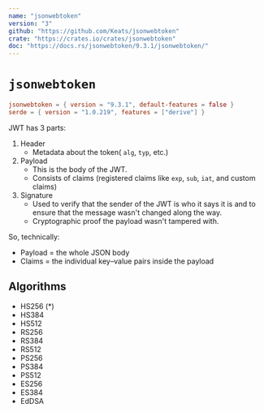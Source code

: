 ```yaml
---
name: "jsonwebtoken"
version: "3"
github: "https://github.com/Keats/jsonwebtoken"
crate: "https://crates.io/crates/jsonwebtoken"
doc: "https://docs.rs/jsonwebtoken/9.3.1/jsonwebtoken/"
---
```


# `jsonwebtoken`

```toml
jsonwebtoken = { version = "9.3.1", default-features = false }
serde = { version = "1.0.219", features = ["derive"] }
```

JWT has 3 parts:

1. Header
    - Metadata about the token( `alg`, `typ`, etc.)
2. Payload
    - This is the body of the JWT.
    - Consists of claims (registered claims like `exp`, `sub`, `iat`, and custom claims)
3. Signature
    - Used to verify that the sender of the JWT is who it says it is and to ensure that the message wasn't changed along
      the way.
    - Cryptographic proof the payload wasn't tampered with.

So, technically:
- Payload = the whole JSON body
- Claims = the individual key–value pairs inside the payload

## Algorithms

- HS256 (*)
- HS384
- HS512
- RS256
- RS384
- RS512
- PS256
- PS384
- PS512
- ES256
- ES384
- EdDSA




